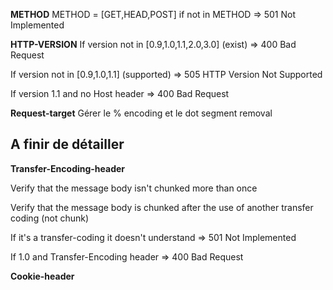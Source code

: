 **METHOD**
METHOD = [GET,HEAD,POST] if not in METHOD => 501 Not Implemented

**HTTP-VERSION**
If version not in [0.9,1.0,1.1,2.0,3.0] (exist) => 400 Bad Request

If version not in [0.9,1.0,1.1] (supported)  => 505 HTTP Version Not Supported

If version 1.1 and no Host header => 400 Bad Request

**Request-target**
Gérer le % encoding et le dot segment removal
## A finir de détailler

**Transfer-Encoding-header**

Verify that the message body isn't chunked more than once

Verify that the message body is chunked after the use of another transfer coding (not chunk)

If it's a transfer-coding it doesn't understand => 501 Not Implemented

If 1.0 and Transfer-Encoding header => 400 Bad Request

**Cookie-header**

